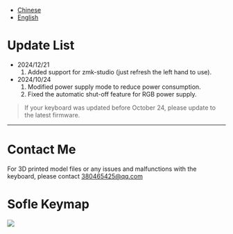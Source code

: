 - [Chinese](README_CH.md)
- [English](README.md)

# Update List

- 2024/12/21
  1. Added support for zmk-studio (just refresh the left hand to use).
- 2024/10/24
  1. Modified power supply mode to reduce power consumption.
  2. Fixed the automatic shut-off feature for RGB power supply.

> If your keyboard was updated before October 24, please update to the latest firmware.
> 
---
# Contact Me

For 3D printed model files or any issues and malfunctions with the keyboard, please contact 380465425@qq.com

# Sofle Keymap


<img src="keymap-drawer/eyelash_sofle.svg" >

